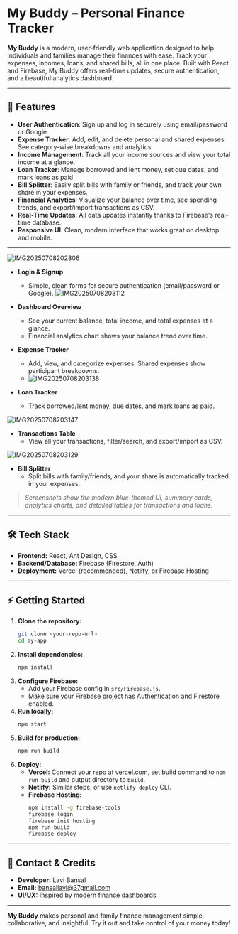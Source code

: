 # My Buddy – Personal Finance Tracker

**My Buddy** is a modern, user-friendly web application designed to help individuals and families manage their finances with ease. Track your expenses, incomes, loans, and shared bills, all in one place. Built with React and Firebase, My Buddy offers real-time updates, secure authentication, and a beautiful analytics dashboard.

---

## 🚀 Features

- **User Authentication**: Sign up and log in securely using email/password or Google.
- **Expense Tracker**: Add, edit, and delete personal and shared expenses. See category-wise breakdowns and analytics.
- **Income Management**: Track all your income sources and view your total income at a glance.
- **Loan Tracker**: Manage borrowed and lent money, set due dates, and mark loans as paid.
- **Bill Splitter**: Easily split bills with family or friends, and track your own share in your expenses.
- **Financial Analytics**: Visualize your balance over time, see spending trends, and export/import transactions as CSV.
- **Real-Time Updates**: All data updates instantly thanks to Firebase's real-time database.
- **Responsive UI**: Clean, modern interface that works great on desktop and mobile.

---

![IMG20250708202806](https://github.com/user-attachments/assets/93de479b-c703-4c61-b4d9-78795f46328f)


- **Login & Signup**
  - Simple, clean forms for secure authentication (email/password or Google).
![IMG20250708203112](https://github.com/user-attachments/assets/bb030022-cd0b-4618-8e95-7ba8c17e9570)

- **Dashboard Overview**
  - See your current balance, total income, and total expenses at a glance.
  - Financial analytics chart shows your balance trend over time.


- **Expense Tracker**
  - Add, view, and categorize expenses. Shared expenses show participant breakdowns.
  - ![IMG20250708203138](https://github.com/user-attachments/assets/e1a06a51-19bf-4d92-b000-59b00be7c297)

- **Loan Tracker**
  - Track borrowed/lent money, due dates, and mark loans as paid.

![IMG20250708203147](https://github.com/user-attachments/assets/9752c1e5-963f-4010-ac76-54cc3772af5c)

- **Transactions Table**
  - View all your transactions, filter/search, and export/import as CSV.

![IMG20250708203129](https://github.com/user-attachments/assets/344515f6-a420-44b2-a63e-a58cd4bd0ce5)

- **Bill Splitter**
  - Split bills with family/friends, and your share is automatically tracked in your expenses.

> _Screenshots show the modern blue-themed UI, summary cards, analytics charts, and detailed tables for transactions and loans._

---

## 🛠️ Tech Stack
- **Frontend:** React, Ant Design, CSS
- **Backend/Database:** Firebase (Firestore, Auth)
- **Deployment:** Vercel (recommended), Netlify, or Firebase Hosting

---

## ⚡ Getting Started

1. **Clone the repository:**
   ```bash
   git clone <your-repo-url>
   cd my-app
   ```
2. **Install dependencies:**
   ```bash
   npm install
   ```
3. **Configure Firebase:**
   - Add your Firebase config in `src/Firebase.js`.
   - Make sure your Firebase project has Authentication and Firestore enabled.
4. **Run locally:**
   ```bash
   npm start
   ```
5. **Build for production:**
   ```bash
   npm run build
   ```
6. **Deploy:**
   - **Vercel:** Connect your repo at [vercel.com](https://vercel.com/), set build command to `npm run build` and output directory to `build`.
   - **Netlify:** Similar steps, or use `netlify deploy` CLI.
   - **Firebase Hosting:**
     ```bash
     npm install -g firebase-tools
     firebase login
     firebase init hosting
     npm run build
     firebase deploy
     ```

---

## 📧 Contact & Credits
- **Developer:** Lavi Bansal
- **Email:** bansallavi@37gmail.com
- **UI/UX:** Inspired by modern finance dashboards

---

**My Buddy** makes personal and family finance management simple, collaborative, and insightful. Try it out and take control of your money today!
